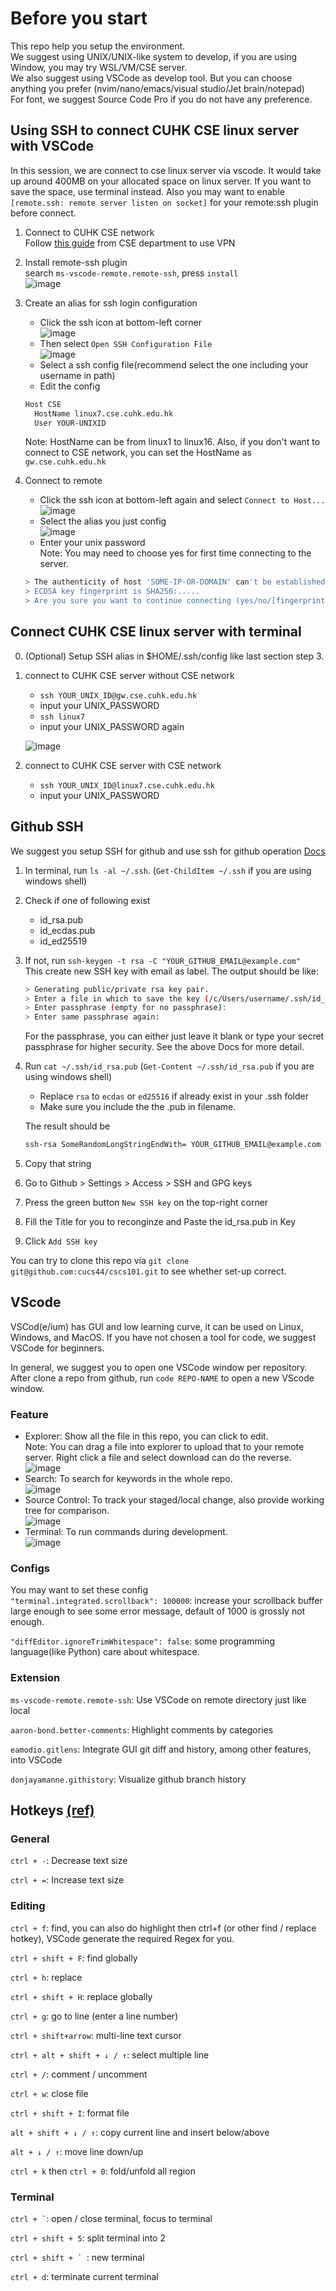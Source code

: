 # Before you start

This repo help you setup the environment.  
We suggest using UNIX/UNIX-like system to develop, if you are using Window, you may try WSL/VM/CSE server.  
We also suggest using VSCode as develop tool. But you can choose anything you prefer (nvim/nano/emacs/visual studio/Jet brain/notepad)  
For font, we suggest Source Code Pro if you do not have any preference.

## Using SSH to connect CUHK CSE linux server with VSCode

In this session, we are connect to cse linux server via vscode. It would take up around 400MB on your allocated space on linux server. If you want to save the space, use terminal instead. Also you may want to enable   `[remote.ssh: remote server listen on socket]` for your remote:ssh plugin before connect.

1. Connect to CUHK CSE network  
  Follow [this guide](https://www.cse.cuhk.edu.hk/misc/cse-account-password-vpn/) from CSE department to use VPN
2. Install remote-ssh plugin  
  search `ms-vscode-remote.remote-ssh`, press `install`  
  ![image](./image/remotessh.jpg)  
3. Create an alias for ssh login configuration  
   - Click the ssh icon at bottom-left corner  
   ![image](image/sshicon.jpg)  
   - Then select `Open SSH Configuration File`  
   ![image](image/sshmenu.jpg)  
   - Select a ssh config file(recommend select the one including your username in path)
   - Edit the config  

    ```bash
    Host CSE
      HostName linux7.cse.cuhk.edu.hk
      User YOUR-UNIXID
    ```

    Note: HostName can be from linux1 to linux16. Also, if you don't want to connect to CSE network, you can set the HostName as `gw.cse.cuhk.edu.hk`
4. Connect to remote  
   - Click the ssh icon at bottom-left again and select `Connect to Host...`  
   ![image](./image/sshselect.jpg)  
   - Select the alias you just config  
   ![image](./image/sshconnect.jpg)  
   - Enter your unix password  
    Note: You may need to choose yes for first time connecting to the server.

    ```bash
    > The authenticity of host 'SOME-IP-OR-DOMAIN' can't be established.
    > ECDSA key fingerprint is SHA256:.....
    > Are you sure you want to continue connecting (yes/no/[fingerprint])? 
    ```

## Connect CUHK CSE linux server with terminal

0. (Optional) Setup SSH alias in $HOME/.ssh/config like last section step 3.
1. connect to CUHK CSE server without CSE network  
   - `ssh YOUR_UNIX_ID@gw.cse.cuhk.edu.hk`
   - input your UNIX_PASSWORD
   - `ssh linux7`
   - input your UNIX_PASSWORD again

   ![image](./image/sshterminal.png)  
2. connect to CUHK CSE server with CSE network
   - `ssh YOUR_UNIX_ID@linux7.cse.cuhk.edu.hk`
   - input your UNIX_PASSWORD

## Github SSH

We suggest you setup SSH for github and use ssh for github operation  [Docs](https://docs.github.com/en/authentication/connecting-to-github-with-ssh)  

   1. In terminal, run `ls -al ~/.ssh`. (`Get-ChildItem ~/.ssh` if you are using windows shell)
   2. Check if one of following exist
      - id_rsa.pub
      - id_ecdas.pub
      - id_ed25519
   3. If not, run `ssh-keygen -t rsa -C "YOUR_GITHUB_EMAIL@example.com"`  
      This create new SSH key with email as label. The output should be like:  

      ```bash
      > Generating public/private rsa key pair.  
      > Enter a file in which to save the key (/c/Users/username/.ssh/id_rsa): [Press enter] 
      > Enter passphrase (empty for no passphrase):  
      > Enter same passphrase again:  
      ```

      For the passphrase, you can either just leave it blank or type your secret passphrase for higher security. See the above Docs for more detail.
   4. Run `cat ~/.ssh/id_rsa.pub` (`Get-Content ~/.ssh/id_rsa.pub` if you are using windows shell)  
      - Replace `rsa` to `ecdas` or `ed25516` if already exist in your .ssh folder
      - Make sure you include the the .pub in filename.  

      The result should be

      ```bash
      ssh-rsa SomeRandomLongStringEndWith= YOUR_GITHUB_EMAIL@example.com
      ```

   5. Copy that string
   6. Go to Github > Settings > Access > SSH and GPG keys
   7. Press the green button `New SSH key` on the top-right corner
   8. Fill the Title for you to reconginze and Paste the id_rsa.pub in Key
   9. Click `Add SSH key`  
  
You can try to clone this repo via `git clone git@github.com:cucs44/cscs101.git` to see whether set-up correct.  
  
## VScode

VSCod(e/ium) has GUI and low learning curve, it can be used on Linux, Windows, and MacOS. If you have not chosen a tool for code, we suggest VSCode for beginners.  

In general, we suggest you to open one VSCode window per repository. After clone a repo from github, run `code REPO-NAME` to open a new VScode window.

### Feature

- Explorer: Show all the file in this repo, you can click to edit.  
Note: You can drag a file into explorer to upload that to your remote server. Right click a file and select download can do the reverse.  
![image](./image/explorer.jpg)  
- Search: To search for keywords in the whole repo.  
![image](./image/search.jpg)  
- Source Control: To track your staged/local change, also provide working tree for comparison.  
![image](./image/sourcecontrol.jpg)  
- Terminal: To run commands during development.  
![image](./image/terminal.jpg)  

### Configs

You may want to set these config  
`"terminal.integrated.scrollback": 100000`: increase your scrollback buffer large enough to see some error message, default of 1000 is grossly not enough.  

`"diffEditor.ignoreTrimWhitespace": false`: some programming language(like Python) care about whitespace.

### Extension

`ms-vscode-remote.remote-ssh`: Use VSCode on remote directory just like local  

`aaron-bond.better-comments`: Highlight comments by categories  

`eamodio.gitlens`: Integrate GUI git diff and history, among other features, into VSCode  

`donjayamanne.githistory`: Visualize github branch history  

## Hotkeys [(ref)](https://code.visualstudio.com/shortcuts/keyboard-shortcuts-linux.pdf)

### General

`ctrl + -`: Decrease text size

`ctrl + =`: Increase text size

### Editing

`ctrl + f`: find, you can also do highlight then ctrl+f (or other find / replace hotkey), VSCode generate the required Regex for you.

`ctrl + shift + F`: find globally

`ctrl + h`: replace

`ctrl + shift + H`: replace globally

`ctrl + g`: go to line (enter a line number)

`ctrl + shift+arrow`: multi-line text cursor

`ctrl + alt + shift + ↓ / ↑`: select multiple line

`ctrl + /`: comment / uncomment

`ctrl + w`: close file

`ctrl + shift + I`: format file

`alt + shift + ↓ / ↑`: copy current line and insert below/above

`alt + ↓ / ↑`: move line down/up

`ctrl + k` then `ctrl + 0`: fold/unfold all region

### Terminal

`` ctrl + ` ``: open / close terminal, focus to terminal

`ctrl + shift + 5`: split terminal into 2

``ctrl + shift + ` ``: new terminal

`ctrl + d`: terminate current terminal
